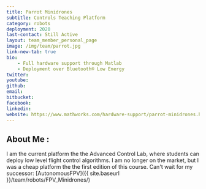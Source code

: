 ```yaml
---
title: Parrot Minidrones
subtitle: Controls Teaching Platform
category: robots
deployment: 2020
last-contact: Still Active
layout: team_member_personal_page
image: /img/team/parrot.jpg
link-new-tab: true
bio:
    - Full hardware support through Matlab 
    - Deployment over Bluetooth® Low Energy
twitter: 
youtube: 
github: 
email: 
bitbucket: 
facebook: 
linkedin: 
website: https://www.mathworks.com/hardware-support/parrot-minidrones.html
---
```



##  About Me :
I am the current platform the the Advanced Control Lab, where students can deploy low level flight control algorithms. I am no longer on the market, but I was a cheap platform the the first edition of this course. Can't wait for my successor: [AutonomousFPV]({{ site.baseurl }}/team/robots/FPV_Minidrones/)
 
